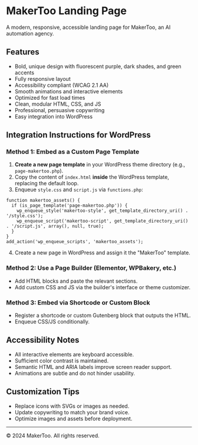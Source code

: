 # MakerToo Landing Page

A modern, responsive, accessible landing page for MakerToo, an AI automation agency.

## Features

- Bold, unique design with fluorescent purple, dark shades, and green accents
- Fully responsive layout
- Accessibility compliant (WCAG 2.1 AA)
- Smooth animations and interactive elements
- Optimized for fast load times
- Clean, modular HTML, CSS, and JS
- Professional, persuasive copywriting
- Easy integration into WordPress

## Integration Instructions for WordPress

### Method 1: Embed as a Custom Page Template

1. **Create a new page template** in your WordPress theme directory (e.g., `page-makertoo.php`).
2. Copy the content of `index.html` **inside** the WordPress template, replacing the default loop.
3. Enqueue `style.css` and `script.js` via `functions.php`:

```
function makertoo_assets() {
  if (is_page_template('page-makertoo.php')) {
    wp_enqueue_style('makertoo-style', get_template_directory_uri() . '/style.css');
    wp_enqueue_script('makertoo-script', get_template_directory_uri() . '/script.js', array(), null, true);
  }
}
add_action('wp_enqueue_scripts', 'makertoo_assets');
```

4. Create a new page in WordPress and assign it the "MakerToo" template.

### Method 2: Use a Page Builder (Elementor, WPBakery, etc.)

- Add HTML blocks and paste the relevant sections.
- Add custom CSS and JS via the builder's interface or theme customizer.

### Method 3: Embed via Shortcode or Custom Block

- Register a shortcode or custom Gutenberg block that outputs the HTML.
- Enqueue CSS/JS conditionally.

## Accessibility Notes

- All interactive elements are keyboard accessible.
- Sufficient color contrast is maintained.
- Semantic HTML and ARIA labels improve screen reader support.
- Animations are subtle and do not hinder usability.

## Customization Tips

- Replace icons with SVGs or images as needed.
- Update copywriting to match your brand voice.
- Optimize images and assets before deployment.

---

&copy; 2024 MakerToo. All rights reserved.
